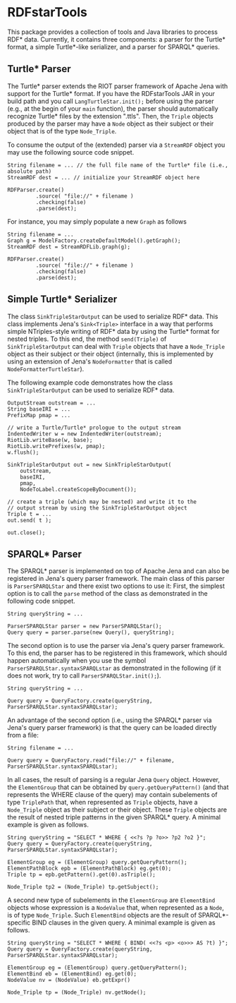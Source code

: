 # RDFstarTools
This package provides a collection of tools and Java libraries to process RDF* data. Currently, it contains three components: a parser for the Turtle* format, a simple Turtle*-like serializer, and a parser for SPARQL* queries.

## Turtle* Parser
The Turtle* parser extends the RIOT parser framework of Apache Jena with support for the Turtle* format. If you have the RDFstarTools JAR in your build path and you call `LangTurtleStar.init();` before using the parser (e.g., at the begin of your `main` function), the parser should automatically recognize Turtle* files by the extension ".ttls". Then, the `Triple` objects produced by the parser may have a `Node` object as their subject or their object that is of the type `Node_Triple`.

To consume the output of the (extended) parser via a `StreamRDF` object you may use the following source code snippet.
```
String filename = ... // the full file name of the Turtle* file (i.e., absolute path)
StreamRDF dest = ... // initialize your StreamRDF object here

RDFParser.create()
         .source( "file://" + filename )
         .checking(false)
         .parse(dest);
```

For instance, you may simply populate a new `Graph` as follows
```
String filename = ...
Graph g = ModelFactory.createDefaultModel().getGraph();
StreamRDF dest = StreamRDFLib.graph(g);

RDFParser.create()
         .source( "file://" + filename )
         .checking(false)
         .parse(dest);
```

## Simple Turtle* Serializer
The class `SinkTripleStarOutput` can be used to serialize RDF* data. This class implements Jena's `Sink<Triple>` interface in a way that performs simple NTriples-style writing of RDF* data by using the Turtle* format for nested triples. To this end, the method `send(Triple)` of `SinkTripleStarOutput` can deal with `Triple` objects that have a `Node_Triple` object as their subject or their object (internally, this is implemented by using an extension of Jena's `NodeFormatter` that is called `NodeFormatterTurtleStar`).

The following example code demonstrates how the class `SinkTripleStarOutput` can be used to serialize RDF* data.
```
OutputStream outstream = ...
String baseIRI = ...
PrefixMap pmap = ...

// write a Turtle/Turtle* prologue to the output stream
IndentedWriter w = new IndentedWriter(outstream);
RiotLib.writeBase(w, base);
RiotLib.writePrefixes(w, pmap);
w.flush();

SinkTripleStarOutput out = new SinkTripleStarOutput(
	outstream,
	baseIRI,
	pmap,
	NodeToLabel.createScopeByDocument());

// create a triple (which may be nested) and write it to the
// output stream by using the SinkTripleStarOutput object
Triple t = ...
out.send( t );

out.close();
```

## SPARQL* Parser
The SPARQL* parser is implemented on top of Apache Jena and can also be registered in Jena's query parser framework. The main class of this parser is `ParserSPARQLStar` and there exist two options to use it: First, the simplest option is to call the `parse` method of the class as demonstrated in the following code snippet.
```
String queryString = ...

ParserSPARQLStar parser = new ParserSPARQLStar();
Query query = parser.parse(new Query(), queryString);
```
The second option is to use the parser via Jena's query parser framework. To this end, the parser has to be registered in this framework, which should happen automatically when you use the symbol `ParserSPARQLStar.syntaxSPARQLstar` as demonstrated in the following (if it does not work, try to call `ParserSPARQLStar.init();`).
```
String queryString = ...

Query query = QueryFactory.create(queryString, ParserSPARQLStar.syntaxSPARQLstar);
```
An advantage of the second option (i.e., using the SPARQL* parser via Jena's query parser framework) is that the query can be loaded directly from a file:
```
String filename = ...

Query query = QueryFactory.read("file://" + filename, ParserSPARQLStar.syntaxSPARQLstar);
```
In all cases, the result of parsing is a regular Jena `Query` object. However, the `ElementGroup` that can be obtained by `query.getQueryPattern()` (and that represents the WHERE clause of the query) may contain subelements of type `TriplePath` that, when represented as `Triple` objects, have a `Node_Triple` object as their subject or their object. These `Triple` objects are the result of nested triple patterns in the given SPARQL* query. A minimal example is given as follows.
```
String queryString = "SELECT * WHERE { <<?s ?p ?o>> ?p2 ?o2 }";
Query query = QueryFactory.create(queryString, ParserSPARQLStar.syntaxSPARQLstar);

ElementGroup eg = (ElementGroup) query.getQueryPattern();
ElementPathBlock epb = (ElementPathBlock) eg.get(0);
Triple tp = epb.getPattern().get(0).asTriple();

Node_Triple tp2 = (Node_Triple) tp.getSubject();
```
A second new type of subelements in the `ElementGroup` are `ElementBind` objects whose expression is a `NodeValue` that, when represented as a `Node`, is of type `Node_Triple`. Such `ElementBind` objects are the result of SPARQL*-specific BIND clauses in the given query. A minimal example is given as follows.
```
String queryString = "SELECT * WHERE { BIND( <<?s <p> <o>>> AS ?t) }";
Query query = QueryFactory.create(queryString, ParserSPARQLStar.syntaxSPARQLstar);

ElementGroup eg = (ElementGroup) query.getQueryPattern();
ElementBind eb = (ElementBind) eg.get(0);
NodeValue nv = (NodeValue) eb.getExpr()

Node_Triple tp = (Node_Triple) nv.getNode();
```
